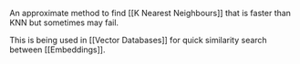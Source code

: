 
An approximate method to find [[K Nearest Neighbours]] that is faster than KNN but sometimes may fail.

This is being used in [[Vector Databases]] for quick similarity search between [[Embeddings]].